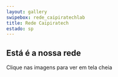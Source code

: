 ```yaml
---
layout: gallery
swipebox: rede_caipiratechlab
title: Rede Caipiratech
estado: sp
---
```


## Está é a nossa rede

Clique nas imagens para ver em tela cheia


